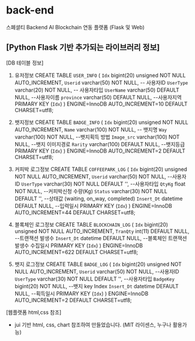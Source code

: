 # back-end
스폐셜티 Backend AI Blockchain 연동 플랫폼 (Flask 및 Web) 


[Python Flask 기반 추가되는 라이브러리 정보]
-


[DB 테이블 정보]
1) 유저정보
CREATE TABLE `USER_INFO` (
  `Idx` bigint(20) unsigned NOT NULL AUTO_INCREMENT,
  `Userid` varchar(50) NOT NULL, -- 사용자ID
  `UserType` varchar(20) NOT NULL, -- 사용자타입
  `UserName` varchar(50) DEFAULT NULL, --사용자이름
  `province` varchar(50) DEFAULT NULL, --사용자지역
  PRIMARY KEY (`Idx`)
) ENGINE=InnoDB AUTO_INCREMENT=10 DEFAULT CHARSET=utf8;

2) 뱃지정보
CREATE TABLE `BADGE_INFO` (
  `Idx` bigint(20) unsigned NOT NULL AUTO_INCREMENT,
  `Name` varchar(100) NOT NULL, -- 뱃지명
  `Way` varchar(100) NOT NULL, --뱃지획득 방법
  `Image_src` varchar(100) NOT NULL, --뱃지 이미지경로
  `Rarity` varchar(100) DEFAULT NULL, --뱃지등급
  PRIMARY KEY (`Idx`)
) ENGINE=InnoDB AUTO_INCREMENT=2 DEFAULT CHARSET=utf8;

3) 커피박 로그정보
CREATE TABLE `COFFEEPARK_LOG` (
  `Idx` bigint(20) unsigned NOT NULL AUTO_INCREMENT,
  `Userid` varchar(50) NOT NULL, --사용자ID
  `UserType` varchar(30) NOT NULL DEFAULT '', --사용자타입
  `QtyKg` float NOT NULL, --커피박신청 수량(Kg)
  `Status` varchar(30) NOT NULL DEFAULT '', --상태값 (waiting, on_way, completed)
  `Insert_Dt` datetime DEFAULT NULL, --입력일시
  PRIMARY KEY (`Idx`)
) ENGINE=InnoDB AUTO_INCREMENT=44 DEFAULT CHARSET=utf8;

4) 블록체인 로그정보
CREATE TABLE `BLOCKCHAIN_LOG` (
  `Idx` bigint(20) unsigned NOT NULL AUTO_INCREMENT,
  `TranQty` int(11) DEFAULT NULL, --트랜잭션 발생수
  `Insert_Dt` datetime DEFAULT NULL, --블록체인 트랜잭션 발생수 수집일시
  PRIMARY KEY (`Idx`)
) ENGINE=InnoDB AUTO_INCREMENT=622 DEFAULT CHARSET=utf8;

5) 뱃지 로그정보
CREATE TABLE `BADGE_LOG` (
  `Idx` bigint(20) unsigned NOT NULL AUTO_INCREMENT,
  `Userid` varchar(50) NOT NULL, --사용자ID
  `UserType` varchar(30) NOT NULL DEFAULT '', --사용자타입
  `BadgeKey` bigint(20) NOT NULL, --뱃지 key Index
  `Insert_Dt` datetime DEFAULT NULL, --획득일시
  PRIMARY KEY (`Idx`)
) ENGINE=InnoDB AUTO_INCREMENT=2 DEFAULT CHARSET=utf8;

[웹플랫폼 html,css 참조]
- jui 기반 html, css, chart 참조하여 만들었습니다. (MIT 라이센스, 누구나 활용가능)
